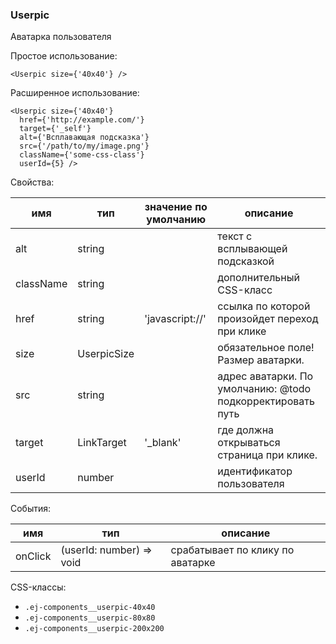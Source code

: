 ### Userpic ###
Аватарка пользователя

Простое использование:
```
<Userpic size={'40x40'} />
```
Расширенное использование:
```
<Userpic size={'40x40'}
  href={'http://example.com/'}
  target={'_self'}
  alt={'Всплавающая подсказка'}
  src={'/path/to/my/image.png'}
  className={'some-css-class'}
  userId={5} />
```
Свойства:

| имя       | тип         | значение по умолчанию | описание                                                   |
|-----------|-------------|-----------------------|------------------------------------------------------------|
| alt       | string      |                       | текст с всплывающей подсказкой                             |
| className | string      |                       | дополнительный CSS-класс                                   |
| href      | string      | 'javascript://'       | ссылка по которой произойдет переход при клике             |
| size      | UserpicSize |                       | обязательное поле! Размер аватарки.                        |
| src       | string      |                       | адрес аватарки. По умолчанию: @todo подкорректировать путь |
| target    | LinkTarget  | '_blank'              | где должна открываться страница при клике.                 |
| userId    | number      |                       | идентификатор пользователя                                 |

События:

| имя     | тип                      | описание                         |
|---------|--------------------------|----------------------------------|
| onClick | (userId: number) => void | срабатывает по клику по аватарке |

CSS-классы:

* `.ej-components__userpic-40x40`
* `.ej-components__userpic-80x80`
* `.ej-components__userpic-200x200`
